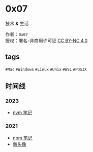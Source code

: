 # 0x07

技术 **&** 生活

作者：`0x07`  
授权：署名-非商用许可证 [CC BY-NC 4.0](https://creativecommons.org/licenses/by-nc/4.0/)

## tags
`#Mac` `#Windows` `#Linux` `#Unix` `#WSL` `#POSIX`


## 时间线
### 2023
- [nvm 笔记](./2023/nvm-note.md)

### 2021
- [npm 笔记](./2021/npm-note.md)
- [新头像](./2021/logo.md)
